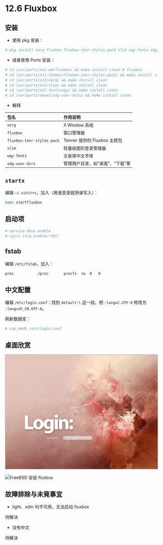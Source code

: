 # 12.6 Fluxbox

## 安装

- 使用 pkg 安装：

```sh
# pkg install xorg fluxbox fluxbox-tenr-styles-pack slim wqy-fonts xdg-user-dirs
```

- 或者使用 Ports 安装：

```sh
# cd /usr/ports/x11-wm/fluxbox/ && make install clean # fluxbox
# cd /usr/ports/x11-themes/fluxbox-tenr-styles-pack/ && make install clean 
# cd /usr/ports/x11/xorg/ && make install clean 
# cd /usr/ports/x11/slim/ && make install clean 
# cd /usr/ports/x11-fonts/wqy/ && make install clean 
# cd /usr/ports/devel/xdg-user-dirs/ && make install clean 
```

- 解释


| 包名                        | 作用说明                                                                 |
|:-----------------------------|:--------------------------------------------------------------------------|
| `xorg`                      | X Window 系统                                           |
| `fluxbox`                   | 窗口管理器|
| `fluxbox-tenr-styles-pack`  | Tenner 提供的 Fluxbox 主题包 |
| `slim`                      | 轻量级图形登录管理器|
| `wqy-fonts`                 | 文泉驿中文字体                                            |
| `xdg-user-dirs`             | 管理用户目录，如“桌面”、“下载”等                                         |



## `startx`

编辑 `~/.xinitrc`，加入（用谁登录就用谁写入）：

```sh
exec startfluxbox
```

## 启动项

```sh
# service dbus enable
# sysrc slim_enable="YES"
```

## fstab

编辑 `/etc/fstab`，加入：

```sh
proc           /proc       procfs  rw  0   0
```

## 中文配置


编辑 `/etc/login.conf`：找到 `default:\` 这一段，把 `:lang=C.UTF-8` 修改为 `:lang=zh_CN.UTF-8`。

刷新数据库：

```sh
# cap_mkdb /etc/login.conf
```

## 桌面欣赏

![FreeBSD 安装 fluxbox](../.gitbook/assets/fluxbox1.png)

![FreeBSD 安装 fluxbox](../.gitbook/assets/fluxbox2.png)

## 故障排除与未竟事宜

- light、xdm 均不可用，无法启动 fluxbox

待解决

- 没有中文

待解决

